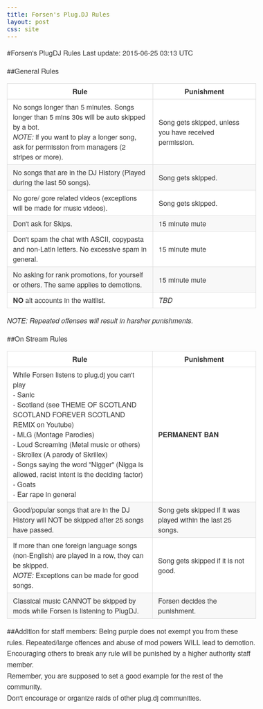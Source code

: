 ```yaml
---
title: Forsen's Plug.DJ Rules
layout: post
css: site
---
```

#Forsen's PlugDJ Rules
Last update: 2015-06-25 03:13 UTC

##General Rules

| Rule      | Punishment   |
|-----------|--------------|
| No songs longer than 5 minutes. Songs longer than 5 mins 30s will be auto skipped by a bot.<br>*NOTE:* if you want to play a longer song, ask for permission from managers (2 stripes or more). | Song gets skipped, unless you have received permission. |
| No songs that are in the DJ History (Played during the last 50 songs). | Song gets skipped. |
| No gore/ gore related videos (exceptions will be made for music videos). | Song gets skipped. |
| Don't ask for Skips. | 15 minute mute |
| Don't spam the chat with ASCII, copypasta and non-Latin letters. No excessive spam in general. | 15 minute mute |
| No asking for rank promotions, for yourself or others. The same applies to demotions. | 15 minute mute |
| **NO** alt accounts in the waitlist. | *TBD* |

*NOTE: Repeated offenses will result in harsher punishments.*

##On Stream Rules

| Rule      | Punishment   |
|-----------|--------------|
| While Forsen listens to plug.dj you can't play<br> - Sanic<br> - Scotland (see THEME OF SCOTLAND SCOTLAND FOREVER SCOTLAND REMIX on Youtube)<br> - MLG (Montage Parodies)<br> - Loud Screaming (Metal music or others)<br> - Skrollex (A parody of Skrillex)<br> - Songs saying the word "Nigger" (Nigga is allowed, racist intent is the deciding factor)<br> - Goats<br> - Ear rape in general<br> | **PERMANENT BAN** |
| Good/popular songs that are in the DJ History will NOT be skipped after 25 songs have passed. | Song gets skipped if it was played within the last 25 songs. |
| If more than one foreign language songs (non-English) are played in a row, they can be skipped.<br>*NOTE:* Exceptions can be made for good songs. | Song gets skipped if it is not good. |
| Classical music CANNOT be skipped by mods while Forsen is listening to PlugDJ. | Forsen decides the punishment. |

##Addition for staff members:
Being purple does not exempt you from these rules. Repeated/large offences and abuse of mod powers WILL lead to demotion.  
Encouraging others to break any rule will be punished by a higher authority staff member.  
Remember, you are supposed to set a good example for the rest of the community.  
Don't encourage or organize raids of other plug.dj communities.

<style>
body {
    font-family: "Helvetica Neue", Helvetica, "Segoe UI", Arial, freesans, sans-serif;
    color: #333;
    font-size: 16px;
    line-height: 1.6;
}
table th,  table td {
    padding: 6px 13px;
    border: 1px solid #ddd;
}
table {
    border-collapse: collapse;
    border-spacing: 2px;
}

table tr {
  border-top: 1px solid #ccc;
  background-color: #fff;
}
table tr:nth-child(2n) {
  background-color: #f8f8f8;
}
</style>
